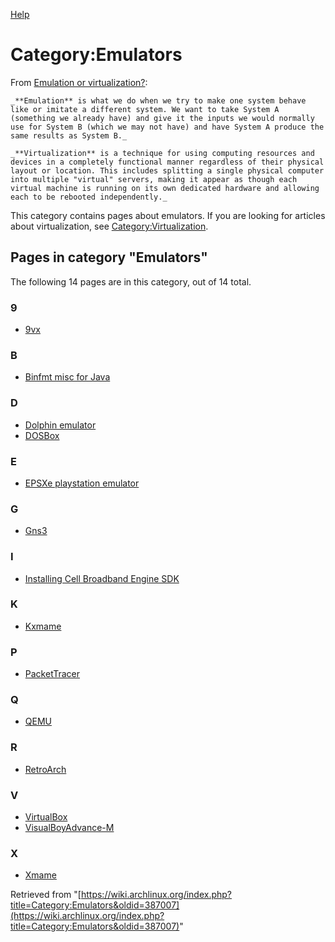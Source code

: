 [Help](//www.mediawiki.org/wiki/Special:MyLanguage/Help:Categories)

# Category:Emulators

From [Emulation or virtualization?](http://www.computerworld.com/s/article/338993/Emulation_or_Virtualization_):

	_**Emulation** is what we do when we try to make one system behave like or imitate a different system. We want to take System A (something we already have) and give it the inputs we would normally use for System B (which we may not have) and have System A produce the same results as System B._

	_**Virtualization** is a technique for using computing resources and devices in a completely functional manner regardless of their physical layout or location. This includes splitting a single physical computer into multiple "virtual" servers, making it appear as though each virtual machine is running on its own dedicated hardware and allowing each to be rebooted independently._

This category contains pages about emulators. If you are looking for articles about virtualization, see [Category:Virtualization](/index.php/Category:Virtualization "Category:Virtualization").

## Pages in category "Emulators"

The following 14 pages are in this category, out of 14 total.

### 9

*   [9vx](/index.php/9vx "9vx")

### B

*   [Binfmt misc for Java](/index.php/Binfmt_misc_for_Java "Binfmt misc for Java")

### D

*   [Dolphin emulator](/index.php/Dolphin_emulator "Dolphin emulator")
*   [DOSBox](/index.php/DOSBox "DOSBox")

### E

*   [EPSXe playstation emulator](/index.php/EPSXe_playstation_emulator "EPSXe playstation emulator")

### G

*   [Gns3](/index.php/Gns3 "Gns3")

### I

*   [Installing Cell Broadband Engine SDK](/index.php/Installing_Cell_Broadband_Engine_SDK "Installing Cell Broadband Engine SDK")

### K

*   [Kxmame](/index.php/Kxmame "Kxmame")

### P

*   [PacketTracer](/index.php/PacketTracer "PacketTracer")

### Q

*   [QEMU](/index.php/QEMU "QEMU")

### R

*   [RetroArch](/index.php/RetroArch "RetroArch")

### V

*   [VirtualBox](/index.php/VirtualBox "VirtualBox")
*   [VisualBoyAdvance-M](/index.php/VisualBoyAdvance-M "VisualBoyAdvance-M")

### X

*   [Xmame](/index.php/Xmame "Xmame")

Retrieved from "[https://wiki.archlinux.org/index.php?title=Category:Emulators&oldid=387007](https://wiki.archlinux.org/index.php?title=Category:Emulators&oldid=387007)"